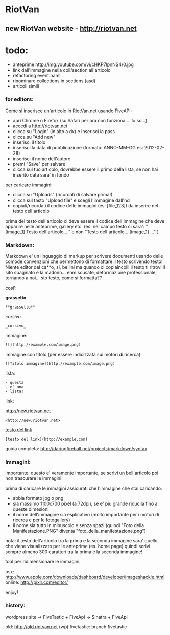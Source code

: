 # RiotVan
## new RiotVan website - http://riotvan.net

# todo:

- anteprime http://img.youtube.com/vi/cHKP7lpnNS4/0.jpg
- link dall'immagine nella coll/section all'articolo
- refactoring event.haml
- rinominare collections in sections (asd)
- articoli simili

### for editors:

Come si inserisce un'articolo in RiotVan.net usando FiveAPI:

- apri Chrome o Firefox (su Safari per ora non funziona.... lo so...)
- accedi a http://riotvan.net
- clicca su "Login" (in alto a dx) e inserisci la pass
- clicca su "Add new"
- inserisci il titolo 
- inserisci la data di pubblicazione (formato: ANNO-MM-GG es: 2012-02-28)
- inserisci il nome dell'autore
- premi "Save" per salvare
- clicca sul tuo articolo, dovrebbe essere il primo della lista, se non hai inserito data sara' in fondo
 

per caricare immagini:

- clicca su "Uploads" (ricordati di salvare prima!)
- clicca sul tasto "Upload file" e scegli l'immagine dall'hd
- copiati/ricordati il codice delle immagini (es: [file_123]) da inserire nel testo dell'articolo

prima del testo dell'articolo ci deve essere il codice dell'immagine che deve apparire nelle anteprime, gallery etc. (es: nel campo testo ci sara': "[image_1] Testo dell'articolo...." e non "Testo dell'articolo... [image_1] ..." ) 



### Markdown:

Markdown e' un linguaggio di markup per scrivere documenti usando delle comode convenzioni che permettono di formattare il testo scrivendo testo! Niente editor del ca**o, si, bellini ma quando ci copiaincolli il testo ti ritrovi il sito spaginato e la madonn... ehm scusate, deformazione professionale, tornando a noi...
sto testo, come si formatta??

cosi':

**grassetto**

    **grassetto**

_corsivo_

    _corsivo_

immagine:

    ![](http://example.com/image.png)

immagine con titolo (per essere indicizzata sui motori di ricerca):

    ![Titolo immagine](http://example.com/image.png)

lista:

    - questa
    - e' una
    - lista!   

link:

<http://new.riotvan.net>  

    <http://new.riotvan.net>    
    
[testo del link](http://example.com) 

    [testo del link](http://example.com) 



guida completa:
http://daringfireball.net/projects/markdown/syntax


### Immagini:

importante: questo e' veramente importante, se scrivi un bell'articolo poi non trascurare le immagini!

prima di caricare le immagini assicurati che l'immagine che stai caricando:

- abbia formato jpg o png
- sia massimo 1100x700 pixel (a 72dpi), se e' piu grande riducila fino a queste dimesioni
- il nome dell'immagine sia esplicativo (molto importante per i motori di ricerca e per le fotogallery)
- il nome sia tutto in minuscolo e senza spazi (quindi "Foto della Manifestazione.PNG" diventa "foto_della_manifestazione.png")


nota: il testo dell'articolo tra la prima e la seconda immagine sara' quello che viene visualizzato per le anteprime (es. home page) quindi scrivi sempre almeno 300 caratteri tra la prima e la seconda immagine!


tool per ridimensionare le immagini:

osx: http://www.apple.com/downloads/dashboard/developer/imageshackle.html
online: http://pixlr.com/editor/

enjoy!


### history:

wordpress site -> FiveTastic + FiveApi -> Sinatra + FiveApi

old: http://old.riotvan.net (wp)
fivetastic: branch fivetastic
